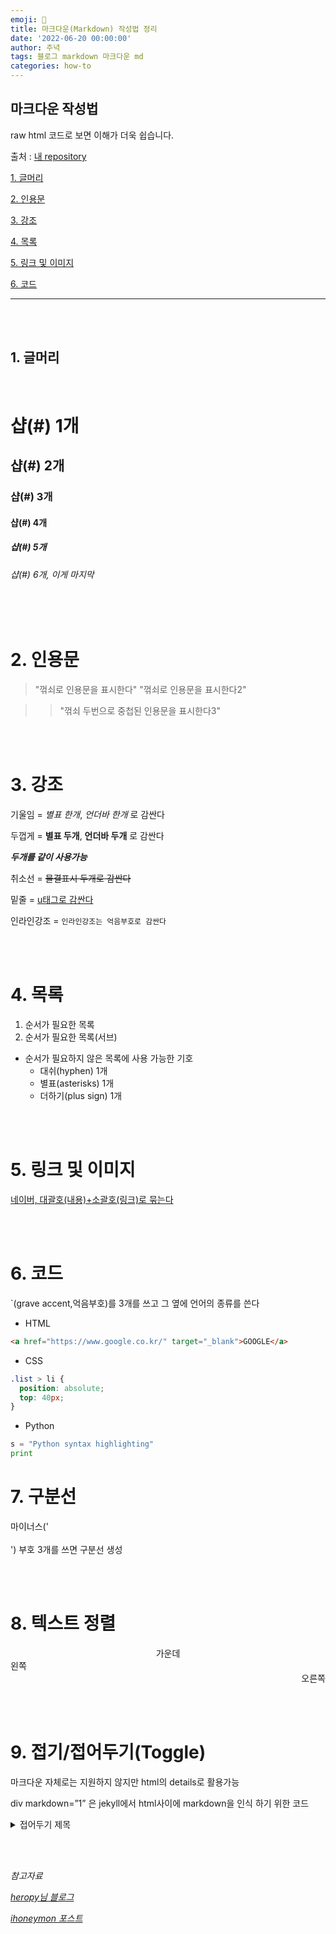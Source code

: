 ```yaml
---
emoji: 🔮
title: 마크다운(Markdown) 작성법 정리
date: '2022-06-20 00:00:00'
author: 주녁
tags: 블로그 markdown 마크다운 md
categories: how-to
---
```


## 마크다운 작성법

raw html 코드로 보면 이해가 더욱 쉽습니다.

출처 : [내 repository](https://github.com/junwork123/How-To-Code/blob/master/Markdown.md)

[1. 글머리](#header)

[2. 인용문](#quote)

[3. 강조](#emphasize)

[4. 목록](#list)

[5. 링크 및 이미지](#link)

[6. 코드](#code)

---

<br/><br/>

## 1. 글머리<span id="header"></span>

<br/>

# 샵(#) 1개

## 샵(#) 2개

### 샵(#) 3개

#### 샵(#) 4개

##### 샵(#) 5개

###### 샵(#) 6개, 이게 마지막


<br/><br/>

# 2. 인용문<span id="quote"></span>

> "꺾쇠로 인용문을 표시한다"
> "꺾쇠로 인용문을 표시한다2"

> > "꺾쇠 두번으로 중첩된 인용문을 표시한다3"

<br/><br/>

# 3. 강조<span id="emphasize"></span>

기울임 = _별표 한개_, _언더바 한개_ 로 감싼다

두껍게 = **별표 두개**, **언더바 두개** 로 감싼다

**_두개를 같이 사용가능_**

취소선 = ~~물결표시 두개로 감싼다~~

밑줄 = <u>u태그로 감싼다</u>

인라인강조 = `인라인강조는 억음부호로 감싼다`

<br/><br/>

# 4. 목록<span id="list"></span>

1. 순서가 필요한 목록
1. 순서가 필요한 목록(서브)

- 순서가 필요하지 않은 목록에 사용 가능한 기호
  - 대쉬(hyphen) 1개
  * 별표(asterisks) 1개
  - 더하기(plus sign) 1개

<br/><br/>

# 5. 링크 및 이미지<span id="link"></span>

[네이버, 대괄호(내용)+소괄호(링크)로 묶는다](https://www.naver.com/)

<br/><br/>

# 6. 코드<span id="code"></span>

`(grave accent,억음부호)를 3개를 쓰고 그 옆에 언어의 종류를 쓴다

- HTML

```html
<a href="https://www.google.co.kr/" target="_blank">GOOGLE</a>
```

- CSS

```css
.list > li {
  position: absolute;
  top: 40px;
}
```

- Python

```python
s = "Python syntax highlighting"
print

```

# 7. 구분선
마이너스('<br/><br/>') 부호 3개를 쓰면 구분선 생성

<br/><br/>

# 8. 텍스트 정렬

<center>가운데</center>  
<div style="text-align: left"> 왼쪽 </div>
<div style="text-align: right"> 오른쪽 </div>

<br/><br/>

# 9. 접기/접어두기(Toggle)

마크다운 자체로는 지원하지 않지만 html의 details로 활용가능

div markdown=”1” 은 jekyll에서 html사이에 markdown을 인식 하기 위한 코드

<details>
    <summary>접어두기 제목</summary>

    <!-- summary 아래 한칸 공백 두어야함 -->
    <div markdown="1">접어두기 본문</div>
</details>


<br/><br/>

_참고자료_

_[heropy님 블로그](https://heropy.blog/2017/09/30/markdown/)_

_[ihoneymon 포스트](https://gist.github.com/ihoneymon/652be052a0727ad59601)_


